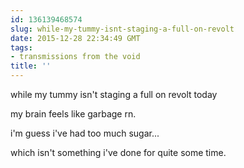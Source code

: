 ```yaml
---
id: 136139468574
slug: while-my-tummy-isnt-staging-a-full-on-revolt
date: 2015-12-28 22:34:49 GMT
tags:
- transmissions from the void
title: ''
---
```


while my tummy isn't staging a full on revolt today

my brain feels like garbage rn.

i'm guess i've had too much sugar... 

which isn't something i've done for quite some time.